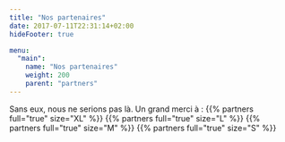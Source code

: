 ```yaml
---
title: "Nos partenaires"
date: 2017-07-11T22:31:14+02:00
hideFooter: true

menu:
  "main":
    name: "Nos partenaires"
    weight: 200
    parent: "partners"
---
```

Sans eux, nous ne serions pas là. Un grand merci à : 
  {{% partners full="true" size="XL" %}}
  {{% partners full="true" size="L" %}}
  {{% partners full="true" size="M" %}}
  {{% partners full="true" size="S" %}}

